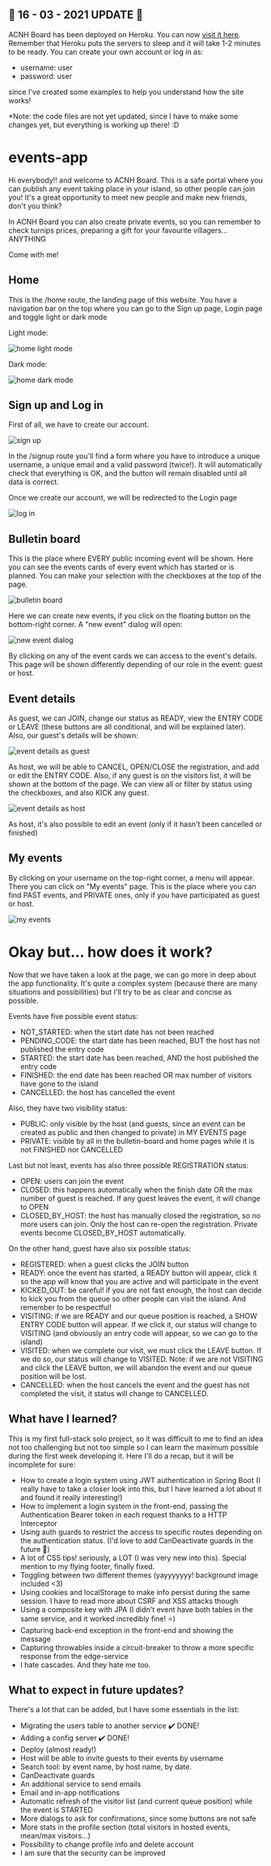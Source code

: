 

## 💠 16 - 03 - 2021 UPDATE 💠
ACNH Board has been deployed on Heroku. You can now [visit it here](https://acnhboard.herokuapp.com/home). Remember that Heroku puts the servers to sleep and it will take 1-2 minutes to be ready. You can create your own account or log in as:
* username: user
* password: user

since I've created some examples to help you understand how the site works!

*Note: the code files are not yet updated, since I have to make some changes yet, but everything is working up there! :D

# events-app

Hi everybody!! and welcome to ACNH Board. This is a safe portal where you can publish any event taking place in your island, so other people can join you! It's a great opportunity to meet new people and make new friends, don't you think?

In ACNH Board you can also create private events, so you can remember to check turnips prices, preparing a gift for your favourite villagers... ANYTHING

Come with me!

## Home

This is the /home route, the landing page of this website. You have a navigation bar on the top where you can go to the Sign up page, Login page and toggle light or dark mode

Light mode:

![home light mode](/screenshots/scr00b.png "Home light mode")


Dark mode:

![home dark mode](/screenshots/scr00.png "Home dark mode")



## Sign up and Log in

First of all, we have to create our account. 

![sign up](/screenshots/scr01.png "Sign up")

In the /signup route you'll find a form where you have to introduce a unique username, a unique email and a valid password (twice!). It will automatically check that everything is OK, and the button will remain disabled until all data is correct.

Once we create our account, we will be redirected to the Login page

![log in](/screenshots/scr02.png "Log in")


## Bulletin board

This is the place where EVERY public incoming event will be shown. Here you can see the events cards of every event which has started or is planned. You can make your selection with the checkboxes at the top of the page.

![bulletin board](/screenshots/scr04.png "Bulletin board")

Here we can create new events, if you click on the floating button on the bottom-right corner. A "new event" dialog will open:

![new event dialog](/screenshots/scr06.png "New event dialog")

By clicking on any of the event cards we can access to the event's details. This page will be shown differently depending of our role in the event: guest or host.

## Event details

As guest, we can JOIN, change our status as READY, view the ENTRY CODE or LEAVE (these buttons are all conditional, and will be explained later). Also, our guest's details will be shown:

![event details as guest](/screenshots/scr10.png "Event details as guest")

As host, we will be able to CANCEL, OPEN/CLOSE the registration, and add or edit the ENTRY CODE. Also, if any guest is on the visitors list, it will be shown at the bottom of the page. We can view all or filter by status using the checkboxes, and also KICK any guest.

![event details as host](/screenshots/scr09.png "Event details as host")

As host, it's also possible to edit an event (only if it hasn't been cancelled or finished)

## My events

By clicking on your username on the top-right corner, a menu will appear. There you can click on "My events" page. This is the place where you can find PAST events, and PRIVATE ones, only if you have participated as guest or host.

![my events](/screenshots/scr14.png "My events")


# Okay but... how does it work?

Now that we have taken a look at the page, we can go more in deep about the app functionality. It's quite a complex system (because there are many situations and possibilities) but I'll try to be as clear and concise as possible.

Events have five possible event status:
* NOT_STARTED: when the start date has not been reached
* PENDING_CODE: the start date has been reached, BUT the host has not published the entry code
* STARTED: the start date has been reached, AND the host published the entry code
* FINISHED: the end date has been reached OR max number of visitors have gone to the island
* CANCELLED: the host has cancelled the event


Also, they have two visibility status: 
* PUBLIC: only visible by the host (and guests, since an event can be created as public and then changed to private) in MY EVENTS page
* PRIVATE: visible by all in the bulletin-board and home pages while it is not FINISHED nor CANCELLED


Last but not least, events has also three possible REGISTRATION status:
* OPEN: users can join the event
* CLOSED: this happens automatically when the finish date OR the max number of guest is reached. If any guest leaves the event, it will change to OPEN
* CLOSED_BY_HOST: the host has manually closed the registration, so no more users can join. Only the host can re-open the registration. Private events become CLOSED_BY_HOST automatically.

On the other hand, guest have also six possible status:
* REGISTERED: when a guest clicks the JOIN button
* READY: once the event has started, a READY button will appear, click it so the app will know that you are active and will participate in the event
* KICKED_OUT: be careful! if you are not fast enough, the host can decide to kick you from the queue so other people can visit the island. And remember to be respectful!
* VISITING: if we are READY and our queue position is reached, a SHOW ENTRY CODE button will appear. If we click it, our status will change to VISITING (and obviously an entry code will appear, so we can go to the island)
* VISITED: when we complete our visit, we must click the LEAVE button. If we do so, our status will change to VISITED. Note: if we are not VISITING and click the LEAVE button, we will abandon the event and our queue position will be lost.
* CANCELLED: when the host cancels the event and the guest has not completed the visit, it status will change to CANCELLED.


## What have I learned?

This is my first full-stack solo project, so it was difficult to me to find an idea not too challenging but not too simple so I can learn the maximum possible during the first week developing it. Here I'll do a recap, but it will be incomplete for sure:
* How to create a login system using JWT authentication in Spring Boot (I really have to take a closer look into this, but I have learned a lot about it and found it really interesting!)
* How to implement a login system in the front-end, passing the Authentication Bearer token in each request thanks to a HTTP Interceptor
* Using auth guards to restrict the access to specific routes depending on the authentication status. (I'd love to add CanDeactivate guards in the future 💙)
* A lot of CSS tips! seriously, a LOT (I was very new into this). Special mention to my flying footer, finally fixed.
* Toggling between two different themes (yayyyyyyy! background image included <3)
* Using cookies and localStorage to make info persist during the same session. I have to read more about CSRF and XSS attacks though
* Using a composite key with JPA (I didn't event have both tables in the same service, and it worked incredibly fine! ⭐)
* Capturing back-end exception in the front-end and showing the message
* Capturing throwables inside a circuit-breaker to throw a more specific response from the edge-service
* I hate cascades. And they hate me too. 


## What to expect in future updates?

There's a lot that can be added, but I have some essentials in the list:
* Migrating the users table to another service ✔️ DONE!
* Adding a config server ✔️ DONE!
* Deploy (almost ready!)
* Host will be able to invite guests to their events by username
* Search tool: by event name, by host name, by date.
* CanDeactivate guards
* An additional service to send emails
* Email and in-app notifications
* Automatic refresh of the visitor list (and current queue position) while the event is STARTED
* More dialogs to ask for confirmations, since some buttons are not safe
* More stats in the profile section (total visitors in hosted events, mean/max visitors...)
* Possibility to change profile info and delete account
* I am sure that the security can be improved
